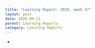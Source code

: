```yaml
---
title: "Learning Report: 2020, week 37"
layout: post
date: 2020-09-13
parent: Learning Reports
category: Learning Reports
---
```



* 
